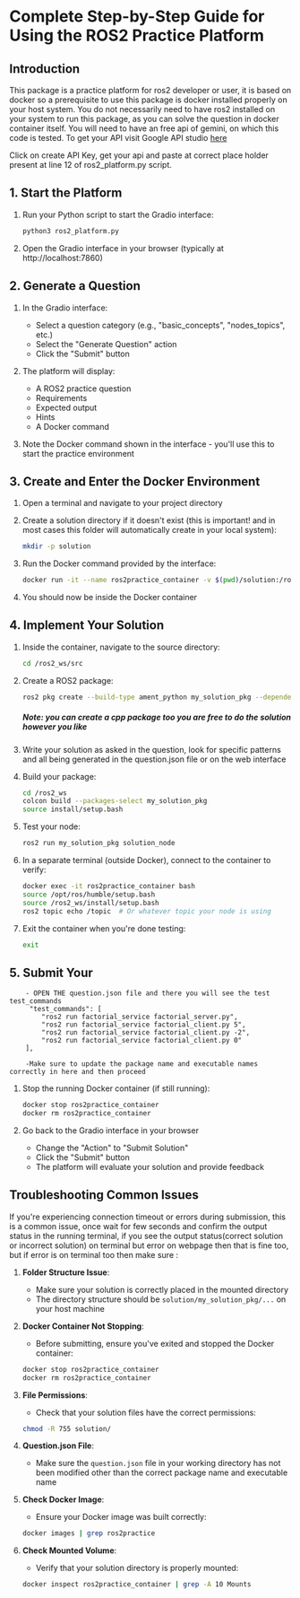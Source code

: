 # Complete Step-by-Step Guide for Using the ROS2 Practice Platform

## Introduction

This package is a practice platform for ros2 developer or user, it is based on docker so a prerequisite to use this package is docker installed properly on your host system.
You do not necessarily need to have ros2 installed on your system to run this package, as you can solve the question in docker container itself.
You will need to have an free api of gemini, on which this code is tested.
    To get your API visit Google API studio [here](https://aistudio.google.com/app/apikey?_gl=1*rr28tc*_ga*MzIyNzk3NzIwLjE3MjUyMDM4NTM.*_ga_P1DBVKWT6V*MTc0MTAzMjkwNC41LjAuMTc0MTAzMjkwNC42MC4wLjk3NDYxNjkzNQ..)

Click on create API Key, get your api and paste at correct place holder present at line 12 of ros2_platform.py script.


## 1. Start the Platform

1. Run your Python script to start the Gradio interface:
   ```bash
   python3 ros2_platform.py
   ```

2. Open the Gradio interface in your browser (typically at http://localhost:7860)

## 2. Generate a Question

1. In the Gradio interface:
   - Select a question category (e.g., "basic_concepts", "nodes_topics", etc.)
   - Select the "Generate Question" action
   - Click the "Submit" button

2. The platform will display:
   - A ROS2 practice question
   - Requirements
   - Expected output
   - Hints
   - A Docker command

3. Note the Docker command shown in the interface - you'll use this to start the practice environment

## 3. Create and Enter the Docker Environment

1. Open a terminal and navigate to your project directory

2. Create a solution directory if it doesn't exist (this is important! and in most cases this folder will automatically create in your local system):
   ```bash
   mkdir -p solution
   ```

3. Run the Docker command provided by the interface:
   ```bash
   docker run -it --name ros2practice_container -v $(pwd)/solution:/ros2_ws/src ros2practice
   ```

4. You should now be inside the Docker container

## 4. Implement Your Solution

1. Inside the container, navigate to the source directory:
   ```bash
   cd /ros2_ws/src
   ```

2. Create a ROS2 package:
   ```bash
   ros2 pkg create --build-type ament_python my_solution_pkg --dependencies rclpy 
   
   ```
   ##### Note: you can create a cpp package too you are free to do the solution however you like 
3. Write your solution as asked in the question, look for specific patterns and all being generated in the question.json file or on the web interface

4. Build your package:
   ```bash
   cd /ros2_ws
   colcon build --packages-select my_solution_pkg
   source install/setup.bash
   ```

5. Test your node:
   ```bash
   ros2 run my_solution_pkg solution_node
   ```

6. In a separate terminal (outside Docker), connect to the container to verify:
   ```bash
   docker exec -it ros2practice_container bash
   source /opt/ros/humble/setup.bash
   source /ros2_ws/install/setup.bash
   ros2 topic echo /topic  # Or whatever topic your node is using
   ```

7. Exit the container when you're done testing:
   ```bash
   exit
   ```

## 5. Submit Your 

```
    - OPEN THE question.json file and there you will see the test test_commands
     "test_commands": [
        "ros2 run factorial_service factorial_server.py",
        "ros2 run factorial_service factorial_client.py 5",
        "ros2 run factorial_service factorial_client.py -2",
        "ros2 run factorial_service factorial_client.py 0"
    ],

    -Make sure to update the package name and executable names correctly in here and then proceed

```


1. Stop the running Docker container (if still running):
   ```bash
   docker stop ros2practice_container
   docker rm ros2practice_container
   ```

2. Go back to the Gradio interface in your browser
   - Change the "Action" to "Submit Solution"
   - Click the "Submit" button
   - The platform will evaluate your solution and provide feedback

## Troubleshooting Common Issues

If you're experiencing connection timeout or errors during submission, this is a common issue, once wait for few seconds and confirm the output status in the running terminal, if you see the output status(correct solution or incorrect solution) on terminal but error on webpage then that is fine too, but if error is on terminal too then make sure :

1. **Folder Structure Issue**: 
   - Make sure your solution is correctly placed in the mounted directory
   - The directory structure should be `solution/my_solution_pkg/...` on your host machine

2. **Docker Container Not Stopping**:
   - Before submitting, ensure you've exited and stopped the Docker container:
   ```bash
   docker stop ros2practice_container
   docker rm ros2practice_container
   ```

3. **File Permissions**:
   - Check that your solution files have the correct permissions:
   ```bash
   chmod -R 755 solution/
   ```

4. **Question.json File**:
   - Make sure the `question.json` file in your working directory has not been modified other than the correct package name and executable name

5. **Check Docker Image**:
   - Ensure your Docker image was built correctly:
   ```bash
   docker images | grep ros2practice
   ```

6. **Check Mounted Volume**:
   - Verify that your solution directory is properly mounted:
   ```bash
   docker inspect ros2practice_container | grep -A 10 Mounts
   ```
